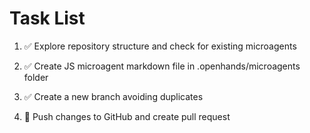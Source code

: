 # Task List

1. ✅ Explore repository structure and check for existing microagents

2. ✅ Create JS microagent markdown file in .openhands/microagents folder

3. ✅ Create a new branch avoiding duplicates

4. 🔄 Push changes to GitHub and create pull request


